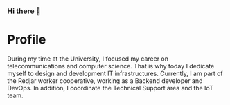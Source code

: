 ### Hi there 👋

<!--
**lferraro11/lferraro11** is a ✨ _special_ ✨ repository because its `README.md` (this file) appears on your GitHub profile.
-->

# Profile
During my time at the University, I focused my career on telecommunications and computer science. That is why today I dedicate myself to design and development IT infrastructures.
Currently, I am part of the Redjar worker cooperative, working as a Backend developer and DevOps. In addition, I coordinate the Technical Support area and the IoT team.
